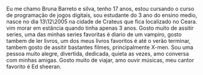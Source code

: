 Eu me chamo Bruna Barreto e silva, tenho 17 anos, estou cursando o curso de programação de jogos digitais, sou estudante do 3 ano do ensino medio, nasce no dia 13\12\2005 na cidade de Crateus que fica localizado no Ceara. vim morar em estância quando tinha apenas 3 anos. Gosto muito de assitir series, uma das minhas series favoritas é diario de um vampiro, gosto tambem de ler livros, um dos meus livros favoritos é até o verão terminar, tambem gosto de assitir bastantes filmes, principalmente X-men. Sou uma pessoa muito alegre, divertida, dedicada, quieta as vezes, amo conversa com minhas amigas. Gosto muito de viajar, amo ouvir músicas, meu cantor favorito é Ed sheeran. 
